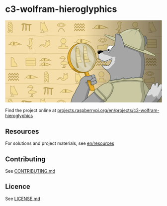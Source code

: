 # c3-wolfram-hieroglyphics

![c3-wolfram-hieroglyphics](banner.png)

Find the project online at [projects.raspberrypi.org/en/projects/c3-wolfram-hieroglyphics](https://projects.raspberrypi.org/en/projects/c3-wolfram-hieroglyphics)

## Resources
For solutions and project materials, see [en/resources](https://github.com/raspberrypilearning/c3-wolfram-hieroglyphics/tree/master/en/resources)

## Contributing
See [CONTRIBUTING.md](CONTRIBUTING.md)

## Licence
 See [LICENSE.md](LICENSE.md)